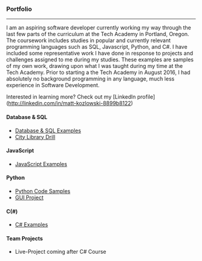 ### Portfolio
***

I am an aspiring software developer currently working my way through the last few parts of
the curriculum at the Tech Academy in Portland, Oregon.   The coursework includes studies in popular
and currently relevant programming languages such as SQL, Javascript, Python, and C#.  I have included
some representative work I have done in response to projects and challenges assigned
to me during my studies.  These examples are samples of my own work, drawing upon
what I was taught during my time at the Tech Academy.  Prior to starting a the Tech
Academy in August 2016, I had absolutely no background programming in any language,
much less experience in Software Development.

Interested in learning more? Check out my [LinkedIn profile]  (http://linkedin.com/in/matt-kozlowski-8899b8122)



#### Database & SQL
* [Database & SQL Examples](./SQL/SQL-Code-Samples)
* [City Library Drill](./SQL/SQL-Library-Project)

#### JavaScript
* [JavaScript Examples](./JavaScript)

#### Python
* [Python Code Samples](./Python/Sample-Code/)
* [GUI Project](./Python/Mover-GUI-Program/)

#### C(#)
* [C# Examples](./C%23/Projects/)

#### Team Projects
* Live-Project coming after C# Course
